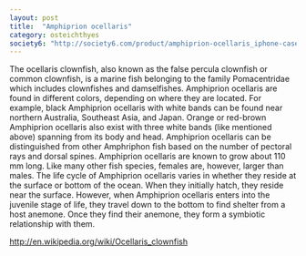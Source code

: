 ```yaml
---
layout: post
title:  "Amphiprion ocellaris"
category: osteichthyes
society6: "http://society6.com/product/amphiprion-ocellaris_iphone-case"
---
```


The ocellaris clownfish, also known as the false percula clownfish or common clownfish, is a marine fish belonging to the family Pomacentridae which includes clownfishes and damselfishes. Amphiprion ocellaris are found in different colors, depending on where they are located. For example, black Amphiprion ocellaris with white bands can be found near northern Australia, Southeast Asia, and Japan. Orange or red-brown Amphiprion ocellaris also exist with three white bands (like mentioned above) spanning from its body and head. Amphiprion ocellaris can be distinguished from other Amphriphon fish based on the number of pectoral rays and dorsal spines. Amphiprion ocellaris are known to grow about 110 mm long. Like many other fish species, females are, however, larger than males. The life cycle of Amphiprion ocellaris varies in whether they reside at the surface or bottom of the ocean. When they initially hatch, they reside near the surface. However, when Amphiprion ocellaris enters into the juvenile stage of life, they travel down to the bottom to find shelter from a host anemone. Once they find their anemone, they form a symbiotic relationship with them.

<http://en.wikipedia.org/wiki/Ocellaris_clownfish>
